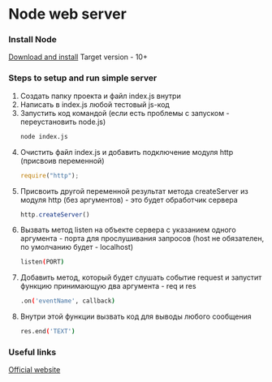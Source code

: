 # Node web server

### Install Node
[Download and install](https://nodejs.org/en/download/)
Target version - 10+

### Steps to setup and run simple server
1. Создать папку проекта и файл index.js внутри
2. Написать в index.js любой тестовый js-код
3. Запустить код командой (если есть проблемы с запуском - переустановить node.js)
    ```sh
    node index.js
    ```
4. Очистить файл index.js и добавить подключение модуля http (присвоив переменной)
    ```js
    require("http");
    ```
5. Присвоить другой переменной результат метода createServer из модуля http (без аргументов) - это будет обработчик сервера
    ```js
    http.createServer()
    ```
6. Вызвать метод listen на объекте сервера с указанием одного аргумента - порта для прослушивания запросов (host не обязателен, по умолчанию будет - localhost)
    ```sh
    listen(PORT)
    ```
7. Добавить метод, который будет слушать событие request и запустит функцию принимающую два аргумента - req и res
    ```sh
    .on('eventName', callback)
    ```
8. Внутри этой функции вызвать код для выводы любого сообщения
    ```sh
    res.end('TEXT')
    ```

### Useful links
[Official website](https://nodejs.org/en/)
